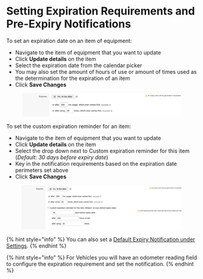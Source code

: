 # Setting Expiration Requirements and Pre-Expiry Notifications

To set an expiration date on an item of equipment:

* Navigate to the item of equipment that you want to update
* Click **Update details** on the item
* Select the expiration date from the calendar picker
* You may also set the amount of hours of use or amount of times used as the determination for the expiration of an item&#x20;
* Click **Save Changes**

<figure><img src="../../.gitbook/assets/Screen Shot 2022-10-11 at 9.25.28 AM.png" alt=""><figcaption></figcaption></figure>



To set the custom expiration reminder for an item:

* Navigate to the item of equipment that you want to update
* Click **Update details** on the item
* Select the drop down next to Custom expiration reminder for this item (_Default: 30 days before expiry date_)
* Key in the notification requirements based on the expiration date perimeters set above
* Click **Save Changes**

<figure><img src="../../.gitbook/assets/Screen Shot 2022-10-11 at 9.22.39 AM.png" alt=""><figcaption></figcaption></figure>

{% hint style="info" %}
You can also set a [Default Expiry Notification under Settings](../equipment-settings.md).&#x20;
{% endhint %}

{% hint style="info" %}
For Vehicles you will have an odometer reading field to configure the expiration requirement and set the notification.
{% endhint %}
